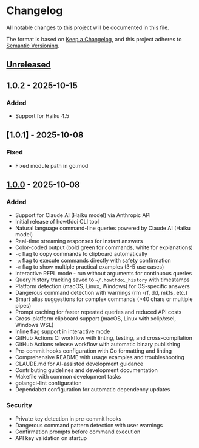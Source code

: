 # Changelog

All notable changes to this project will be documented in this file.

The format is based on [Keep a Changelog](https://keepachangelog.com/en/1.1.0/),
and this project adheres to [Semantic Versioning](https://semver.org/spec/v2.0.0.html).

## [Unreleased]

## 1.0.2 - 2025-10-15

### Added

- Support for Haiku 4.5

## [1.0.1] - 2025-10-08

### Fixed

- Fixed module path in go.mod

## [1.0.0] - 2025-10-08

### Added

- Support for Claude AI (Haiku model) via Anthropic API
- Initial release of howtfdoi CLI tool
- Natural language command-line queries powered by Claude AI (Haiku model)
- Real-time streaming responses for instant answers
- Color-coded output (bold green for commands, white for explanations)
- `-c` flag to copy commands to clipboard automatically
- `-x` flag to execute commands directly with safety confirmation
- `-e` flag to show multiple practical examples (3-5 use cases)
- Interactive REPL mode - run without arguments for continuous queries
- Query history tracking saved to `~/.howtfdoi_history` with timestamps
- Platform detection (macOS, Linux, Windows) for OS-specific answers
- Dangerous command detection with warnings (rm -rf, dd, mkfs, etc.)
- Smart alias suggestions for complex commands (>40 chars or multiple pipes)
- Prompt caching for faster repeated queries and reduced API costs
- Cross-platform clipboard support (macOS, Linux with xclip/xsel, Windows WSL)
- Inline flag support in interactive mode
- GitHub Actions CI workflow with linting, testing, and cross-compilation
- GitHub Actions release workflow with automatic binary publishing
- Pre-commit hooks configuration with Go formatting and linting
- Comprehensive README with usage examples and troubleshooting
- CLAUDE.md for AI-assisted development guidance
- Contributing guidelines and development documentation
- Makefile with common development tasks
- golangci-lint configuration
- Dependabot configuration for automatic dependency updates

### Security

- Private key detection in pre-commit hooks
- Dangerous command pattern detection with user warnings
- Confirmation prompts before command execution
- API key validation on startup

[unreleased]: https://github.com/NeckBeardPrince/howtfdoi/compare/v1.0.0...HEAD
[1.0.0]: https://github.com/NeckBeardPrince/howtfdoi/releases/tag/v1.0.0

